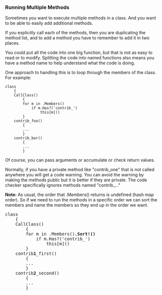 ### Running Multiple Methods

Sometimes you want to execute multiple methods in a class. And you want to be able to easily add additional methods.

If you explicitly call each of the methods, then you are duplicating the method list, and to add a method you have to remember to add it in two places.

You could put all the code into one big function, but that is not as easy to read or to modify. Splitting the code into named functions also means you have a method name to help understand what the code is doing.

One approach to handling this is to loop through the members of the class. For example:

``` suneido
class
    {
    CallClass()
        {
        for m in .Members()
            if m.Has?('contrib_')
                this[m]()
        }
    contrib_foo()
        {
        ...
        }
    contrib_bar()
        {
        ...
        }
```

Of course, you can pass arguments or accumulate or check return values.

Normally, if you have a private method like "contrib_one" that is not called anywhere you will get a code warning. You can avoid the warning by making the methods public but it is better if they are private. The code checker specifically ignores methods named "contrib_..."

**Note:** As usual, the order that .Members() returns is undefined (hash map order). So if we need to run the methods in a specific order we can sort the members and name the members so they end up in the order we want.
<pre>
class
    {
    CallClass()
        {
        for m in .Members()<b>.Sort!()</b>
            if m.Has?('contrib_')
                this[m]()
        }
    contrib<b>1</b>_first()
        {
        ...
        }
    contrib<b>2</b>_second()
        {
        ...
        }
</pre>